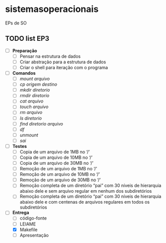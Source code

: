 # sistemasoperacionais
EPs de SO

## TODO list EP3

- [ ] **Preparação**
    - [ ] Pensar na estrutura de dados
    - [ ] Criar abstração para a estrutura de dados
    - [ ] Criar o shell para iteração com o programa
- [ ] **Comandos**
    - [ ] *mount arquivo*
    - [ ] *cp origem destino*
    - [ ] *mkdir diretorio*
    - [ ] *rmdir diretorio*
    - [ ] *cat arquivo*
    - [ ] *touch arquivo*
    - [ ] *rm arquivo*
    - [ ] *ls diretorio*
    - [ ] *find diretorio arquivo*
    - [ ] *df*
    - [ ] *unmount*
    - [ ] *sai*
- [ ] **Testes**
    - [ ] Copia de um arquivo de 1MB no ‘/’
    - [ ] Copia de um arquivo de 10MB no ‘/’
    - [ ] Copia de um arquivo de 30MB no ‘/’
    - [ ] Remoção de um arquivo de 1MB no ‘/’
    - [ ] Remoção de um arquivo de 10MB no ‘/’
    - [ ] Remoção de um arquivo de 30MB no ‘/’
    - [ ] Remoção completa de um diretório “pai” com 30 níveis de hierarquia abaixo dele e sem arquivo regular em nenhum dos subdiretórios
    - [ ] Remoção completa de um diretório “pai” com 30 níveis de hierarquia abaixo dele e com centenas de arquivos regulares em todos os subdiretórios
- [ ] **Entrega**
    - [ ] código-fonte
    - [ ] LEIAME
    - [x] Makefile
    - [ ] Apresentação
